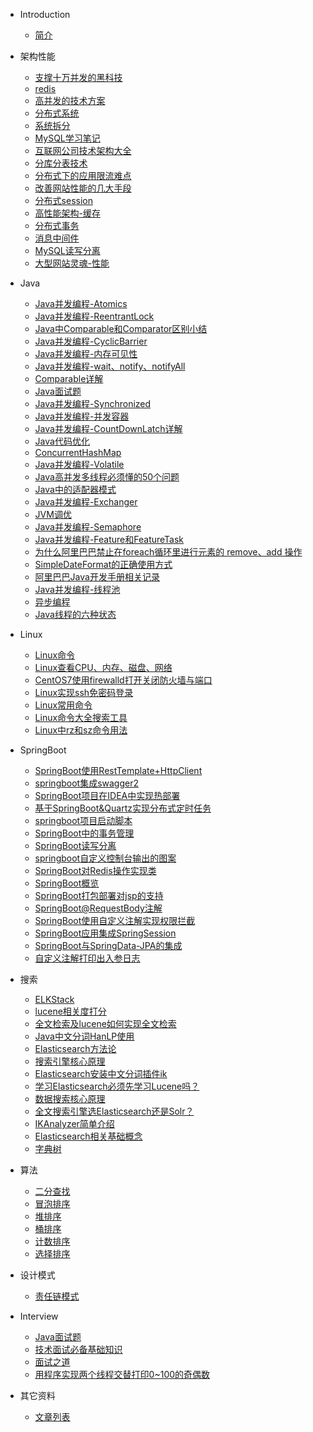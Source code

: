 * Introduction
    * [简介](README.md)

* 架构性能
    - [支撑十万并发的黑科技](/架构性能/支撑十万并发的黑科技.md)
    - [redis](/架构性能/redis.md)
    - [高并发的技术方案](/架构性能/高并发的技术方案.md)
    - [分布式系统](/架构性能/分布式系统.md)
    - [系统拆分](/架构性能/系统拆分.md)
    - [MySQL学习笔记](/架构性能/MySQL学习笔记.md)
    - [互联网公司技术架构大全](/架构性能/互联网公司技术架构大全.md)
    - [分库分表技术](/架构性能/分库分表技术.md)
    - [分布式下的应用限流难点](/架构性能/分布式下的应用限流难点.md)
    - [改善网站性能的几大手段](/架构性能/改善网站性能的几大手段.md)
    - [分布式session](/架构性能/分布式session.md)
    - [高性能架构-缓存](/架构性能/高性能架构-缓存.md)
    - [分布式事务](/架构性能/分布式事务.md)
    - [消息中间件](/架构性能/消息中间件.md)
    - [MySQL读写分离](/架构性能/MySQL读写分离.md)
    - [大型网站灵魂-性能](/架构性能/大型网站灵魂-性能.md)
    
* Java
    - [Java并发编程-Atomics](/Java/Java并发编程-Atomics.md)
    - [Java并发编程-ReentrantLock](/Java/Java并发编程-ReentrantLock.md)
    - [Java中Comparable和Comparator区别小结](/Java/Java中Comparable和Comparator区别小结.md)
    - [Java并发编程-CyclicBarrier](/Java/Java并发编程-CyclicBarrier.md)
    - [Java并发编程-内存可见性](/Java/Java并发编程-内存可见性.md)
    - [Java并发编程-wait、notify、notifyAll](/Java/Java并发编程-wait、notify、notifyAll.md)
    - [Comparable详解](/Java/Comparable详解.md)
    - [Java面试题](/Java/Java面试题.md)
    - [Java并发编程-Synchronized](/Java/Java并发编程-Synchronized.md)
    - [Java并发编程-并发容器](/Java/Java并发编程-并发容器.md)
    - [Java并发编程-CountDownLatch详解](/Java/Java并发编程-CountDownLatch详解.md)
    - [Java代码优化](/Java/Java代码优化.md)
    - [ConcurrentHashMap](/Java/ConcurrentHashMap.md)
    - [Java并发编程-Volatile](/Java/Java并发编程-Volatile.md)
    - [Java高并发多线程必须懂的50个问题](/Java/Java高并发多线程必须懂的50个问题.md)
    - [Java中的适配器模式](/Java/Java中的适配器模式.md)
    - [Java并发编程-Exchanger](/Java/Java并发编程-Exchanger.md)
    - [JVM调优](/Java/JVM调优.md)
    - [Java并发编程-Semaphore](/Java/Java并发编程-Semaphore.md)
    - [Java并发编程-Feature和FeatureTask](/Java/Java并发编程-Feature和FeatureTask.md)
    - [为什么阿里巴巴禁止在foreach循环里进行元素的 remove、add 操作](/Java/禁止在foreach循环里进行元素的remove、add操作)
    - [SimpleDateFormat的正确使用方式](/Java/SimpleDateFormat的正确使用方式.md)
    - [阿里巴巴Java开发手册相关记录](/Java/阿里巴巴Java开发手册相关记录.md)
    - [Java并发编程-线程池](/Java/Java并发编程-线程池.md)
    - [异步编程](/Java/异步编程.md)
    - [Java线程的六种状态](/Java/Java线程的六种状态.md)
    
* Linux
    - [Linux命令](/Linux/Linux命令.md)
    - [Linux查看CPU、内存、磁盘、网络](/Linux/Linux查看CPU、内存、磁盘、网络.md)
    - [CentOS7使用firewalld打开关闭防火墙与端口](/Linux/CentOS7使用firewalld打开关闭防火墙与端口.md)
    - [Linux实现ssh免密码登录](/Linux/Linux实现ssh免密码登录.md)
    - [Linux常用命令](/Linux/Linux常用命令.md)
    - [Linux命令大全搜索工具](/Linux/Linux命令大全搜索工具.md)
    - [Linux中rz和sz命令用法](/Linux/Linux中rz和sz命令用法.md)

* SpringBoot
    - [SpringBoot使用RestTemplate+HttpClient](/SpringBoot/SpringBoot使用RestTemplate+HttpClient.md)
    - [springboot集成swagger2](/SpringBoot/springboot集成swagger2.md)
    - [SpringBoot项目在IDEA中实现热部署](/SpringBoot/SpringBoot项目在IDEA中实现热部署.md)
    - [基于SpringBoot&Quartz实现分布式定时任务](/SpringBoot/基于SpringBoot&Quartz实现分布式定时任务.md)
    - [springboot项目启动脚本](/SpringBoot/springboot项目启动脚本.md)
    - [SpringBoot中的事务管理](/SpringBoot/SpringBoot中的事务管理.md)
    - [SpringBoot读写分离](/SpringBoot/SpringBoot读写分离.md)
    - [springboot自定义控制台输出的图案](/SpringBoot/springboot自定义控制台输出的图案.md)
    - [SpringBoot对Redis操作实现类](/SpringBoot/SpringBoot对Redis操作实现类.md)
    - [SpringBoot概览](/SpringBoot/SpringBoot概览.md)
    - [SpringBoot打包部署对jsp的支持](/SpringBoot/SpringBoot打包部署对jsp的支持.md)
    - [SpringBoot@RequestBody注解](/SpringBoot/SpringBoot@RequestBody注解.md)
    - [SpringBoot使用自定义注解实现权限拦截](/SpringBoot/SpringBoot使用自定义注解实现权限拦截.md)
    - [SpringBoot应用集成SpringSession](/SpringBoot/SpringBoot应用集成SpringSession.md)
    - [SpringBoot与SpringData-JPA的集成](/SpringBoot/SpringBoot与SpringData-JPA的集成.md)
    - [自定义注解打印出入参日志](/SpringBoot/自定义注解打印出入参日志.md)
    
* 搜索
    - [ELKStack](/搜索/ELKStack.md)
    - [lucene相关度打分](/搜索/lucene相关度打分.md)
    - [全文检索及lucene如何实现全文检索](/搜索/全文检索及lucene如何实现全文检索.md)
    - [Java中文分词HanLP使用](/搜索/Java中文分词HanLP使用.md)
    - [Elasticsearch方法论](/搜索/Elasticsearch方法论.md)
    - [搜索引擎核心原理](/搜索/搜索引擎核心原理.md)
    - [Elasticsearch安装中文分词插件ik](/搜索/Elasticsearch安装中文分词插件ik.md)
    - [学习Elasticsearch必须先学习Lucene吗？](/搜索/学习Elasticsearch必须先学习Lucene吗？.md)
    - [数据搜索核心原理](/搜索/数据搜索核心原理.md)
    - [全文搜索引擎选Elasticsearch还是Solr？](/搜索/全文搜索引擎选Elasticsearch还是Solr？.md)
    - [IKAnalyzer简单介绍](/搜索/IKAnalyzer简单介绍.md)
    - [Elasticsearch相关基础概念](/搜索/Elasticsearch相关基础概念.md)
    - [字典树](/搜索/字典树.md)

* 算法
    - [二分查找](/算法/二分查找.md)
    - [冒泡排序](/算法/冒泡排序.md)
    - [堆排序](/算法/堆排序.md)
    - [桶排序](/算法/桶排序.md)
    - [计数排序](/算法/计数排序.md)
    - [选择排序](/算法/选择排序.md)
    
* 设计模式
    - [责任链模式](/设计模式/责任链模式.md)

* Interview
    - [Java面试题](/Interview/Java面试题1.md)
    - [技术面试必备基础知识](/Interview/技术面试必备基础知识.md)
    - [面试之道](/Interview/面试之道.md)
    - [用程序实现两个线程交替打印0~100的奇偶数](/Interview/用程序实现两个线程交替打印0~100的奇偶数.md)
    
* 其它资料
    - [文章列表](/其它资料)

